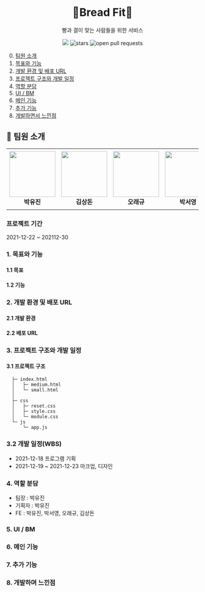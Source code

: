 <div align="center">
  <h1>🍞Bread Fit🥨</h1>
  <p>빵과 결이 맞는 사람들을 위한 서비스</p>
  <a href="https://hits.seeyoufarm.com"><img src="https://hits.seeyoufarm.com/api/count/incr/badge.svg?url=https%3A%2F%2Fgithub.com%2Fyoojin-park19%2Fbread-fit&count_bg=%23F3A30A&title_bg=%23555555&icon=&icon_color=%23E7E7E7&title=hits&edge_flat=false"/></a>
  <img src="https://img.shields.io/github/stars/yoojin-park19/bread-fit" alt="stars"/>
  <img src="https://img.shields.io/github/issues-pr/yoojin-park19/bread-fit" alt="open pull requests"/>
</div>



0. [팀원 소개](#chapter-0)
1. [목표와 기능](#chapter-1)
2. [개발 환경 및 배포 URL](#chapter-2)
3. [프로젝트 구조와 개발 일정](#chapter-3)
4. [역할 분담](#chapter-4)
5. [UI / BM](#chapter-5)
6. [메인 기능](#chapter-6)
7. [추가 기능](#chapter-7)
8. [개발하면서 느낀점](#chapter-8)

## 👋 팀원 소개 <a id="chapter-0"></a>

<table>
    <tr height="160px">
        <td align="center" width="150px">
            <a href="https://github.com/yoojin-park19/bread-fit"><img height="120px" width="120px" src="https://github.com/yoojin-park19.png"/></a>
            <br />
            <strong>박유진</strong>
        </td>
        <td align="center" width="150px">
            <a href="https://github.com/Sangdon1029"><img height="120px" width="120px" src="https://github.com/Sangdon1029.png"/></a>
            <br />
            <strong>김상돈</strong>
        </td>
        <td align="center" width="150px">
            <a href="https://github.com/OhRaeKyu"><img height="120px" width="120px" src="https://github.com/OhRaeKyu.png"/></a>
            <br />
            <strong>오래규</strong>
        </td>
        <td align="center" width="150px">
            <a href="https://github.com/ongddree"><img height="120px" width="120px" src="https://github.com/ongddree.png"/></a>
            <br />
            <strong>박서영</strong>
        </td>
    </tr>
</table>



### 프로젝트 기간
2021-12-22 ~ 202112-30

### 1. 목표와 기능 <a id="chapter-1"></a>
#### 1.1 목표

#### 1.2 기능

### 2. 개발 환경 및 배포 URL  <a id="chapter-2"></a>
#### 2.1 개발 환경



#### 2.2 배포 URL

### 3. 프로젝트 구조와 개발 일정 <a id="chapter-3"></a>
#### 3.1 프로젝트 구조

`````
  ├─ index.html
  │   ├─ medium.html
  │   └─ small.html 
  │   
  ├─ css
  │   ├─ reset.css
  │   ├─ style.css
  │   └─ module.css
  └─ js  
      └─ app.js
`````

### 3.2 개발 일정(WBS)
* 2021-12-18 프로그램 기획
* 2021-12-19 ~ 2021-12-23 마크업, 디자인


### 4. 역할 분담  <a id="chapter-4"></a>
- 팀장 : 박유진
- 기획자 : 박유진
- FE : 박유진, 박서영, 오래규, 김상돈

### 5. UI / BM  <a id="chapter-5"></a>


### 6. 메인 기능  <a id="chapter-6"></a>

### 7. 추가 기능  <a id="chapter-7"></a>


### 8. 개발하며 느낀점  <a id="chapter-8"></a>
